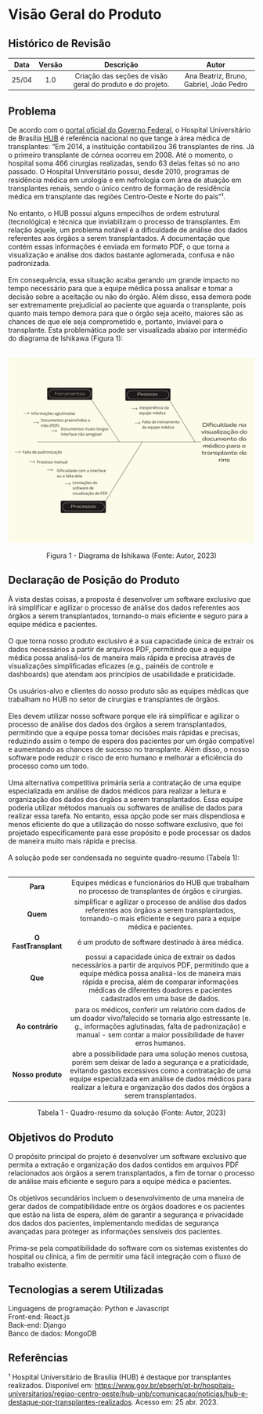 # Visão Geral do Produto

## Histórico de Revisão

| **Data** | **Versão** | **Descrição**                                              | **Autor**                               |
|:--------:|:----------:|:----------------------------------------------------------:|:---------------------------------------:|
| 25/04    | 1.0        | Criação das seções de visão geral do produto e do projeto. | Ana Beatriz, Bruno, Gabriel, João Pedro |

## Problema

De acordo com o [portal oficial do Governo Federal](http://gov.br), o Hospital Universitário de Brasília [HUB](https://www.gov.br/ebserh/pt-br/hospitais-universitarios/regiao-centro-oeste/hub-unb) é referência nacional no que tange à área médica de transplantes: “Em 2014, a instituição contabilizou 36 transplantes de rins. Já o primeiro transplante de córnea ocorreu em 2008. Até o momento, o hospital soma 466 cirurgias realizadas, sendo 63 delas feitas só no ano passado. O Hospital Universitário possui, desde 2010, programas de residência médica em urologia e em nefrologia com área de atuação em transplantes renais, sendo o único centro de formação de residência médica em transplante das regiões Centro‑Oeste e Norte do país”¹.</br></br>
No entanto, o HUB possui alguns empecilhos de ordem estrutural (tecnológica) e técnica que inviabilizam o processo de transplantes. Em relação àquele, um problema notável é a  dificuldade de análise dos dados referentes aos órgãos a serem transplantados. A documentação que contém essas informações é enviada em formato PDF, o que torna a visualização e análise dos dados bastante aglomerada, confusa e não padronizada.</br></br>
Em consequência, essa situação acaba gerando um grande impacto no tempo necessário para que a equipe médica possa analisar e tomar a decisão sobre a aceitação ou não do órgão. Além disso, essa demora pode ser extremamente prejudicial ao paciente que aguarda o transplante, pois quanto mais tempo demora para que o órgão seja aceito, maiores são as chances de que ele seja comprometido e, portanto, inviável para o transplante. Esta problemática pode ser visualizada abaixo por intermédio do diagrama de Ishikawa (Figura 1):</br></br>

<center>

![Diagrama de Ishikawa](../assets/visao-do-produto/Fishbone-Graph.png)

Figura 1 - Diagrama de Ishikawa (Fonte: Autor, 2023)

</center>

## Declaração de Posição do Produto

À vista destas coisas, a proposta é desenvolver um software exclusivo que irá simplificar e agilizar o processo de análise dos dados referentes aos órgãos a serem transplantados, tornando-o mais eficiente e seguro para a equipe médica e pacientes.</br></br>
O que torna nosso produto exclusivo é a sua capacidade única de extrair os dados necessários a partir de arquivos PDF, permitindo que a equipe médica possa analisá-los de maneira mais rápida e precisa através de visualizações simplificadas  eficazes (e.g., painéis de controle e dashboards) que atendam aos princípios de usabilidade e praticidade.</br></br>
Os usuários-alvo e clientes do nosso produto são as equipes médicas que trabalham no HUB no setor de cirurgias e transplantes de órgãos.</br></br>
Eles devem utilizar nosso software porque ele irá simplificar e agilizar o processo de análise dos dados dos órgãos a serem transplantados, permitindo que a equipe possa tomar decisões mais rápidas e precisas, reduzindo assim o tempo de espera dos pacientes por um órgão compatível e aumentando as chances de sucesso no transplante. Além disso, o nosso software pode reduzir o risco de erro humano e melhorar a eficiência do processo como um todo.</br></br>
Uma alternativa competitiva primária seria a contratação de uma equipe especializada em análise de dados médicos para realizar a leitura e organização dos dados dos órgãos a serem transplantados. Essa equipe poderia utilizar métodos manuais ou softwares de análise de dados para realizar essa tarefa. No entanto, essa opção pode ser mais dispendiosa e menos eficiente do que a utilização do nosso software exclusivo, que foi projetado especificamente para esse propósito e pode processar os dados de maneira muito mais rápida e precisa.</br></br>
A solução pode ser condensada no seguinte quadro-resumo (Tabela 1):</br></br>

<center>

|                      |                                                                                                                                                                                                                                                                                                     |
|:--------------------:|:---------------------------------------------------------------------------------------------------------------------------------------------------------------------------------------------------------------------------------------------------------------------------------------------------:|
| **Para**             | Equipes médicas e funcionários do HUB que trabalham no processo de transplantes de órgãos e cirurgias.                                                                                                                                                                                              |
| **Quem**             | simplificar e agilizar o processo de análise dos dados referentes aos órgãos a serem transplantados, tornando-o mais eficiente e seguro para a equipe médica e pacientes.                                                                                                                           |
| **O FastTransplant** | é um produto de software destinado à área médica.                                                                                                                                                                                                                                                   |
| **Que**              | possui a capacidade única de extrair os dados necessários a partir de arquivos PDF, permitindo que a equipe médica possa analisá-los de maneira mais rápida e precisa, além de comparar informações médicas de diferentes doadores e pacientes cadastrados em uma base de dados.                    |
| **Ao contrário**     | para os médicos, conferir um relatório com dados de um doador vivo/falecido se tornaria algo estressante (e. g.,  informações aglutinadas, falta de padronização) e  manual - sem contar a maior possibilidade de haver erros humanos.                                                              |
| **Nosso produto**    | abre a possibilidade para uma solução menos custosa, porém sem deixar de lado a segurança e a praticidade, evitando gastos excessivos como a contratação de uma equipe especializada em análise de dados médicos para realizar a leitura e organização dos dados dos órgãos a serem transplantados. |

Tabela 1 - Quadro-resumo da solução (Fonte: Autor, 2023)

</center>

## Objetivos do Produto

O propósito principal do projeto é desenvolver um software exclusivo que permita a extração e organização dos dados contidos em arquivos PDF relacionados aos órgãos a serem transplantados, a fim de tornar o processo de análise mais eficiente e seguro para a equipe médica e pacientes.</br></br>
Os objetivos secundários incluem o desenvolvimento de uma maneira de gerar dados de compatibilidade entre os órgãos doadores e os pacientes que estão na lista de espera, além de garantir a segurança e privacidade dos dados dos pacientes, implementando medidas de segurança avançadas para proteger as informações sensíveis dos pacientes.</br></br>
Prima-se pela compatibilidade do software com os sistemas existentes do hospital ou clínica, a fim de permitir uma fácil integração com o fluxo de trabalho existente.

## Tecnologias a serem Utilizadas

Linguagens de programação: Python e Javascript</br>
Front-end: React.js</br>
Back-end: Django</br>
Banco de dados: MongoDB</br>

## Referências

 ¹ Hospital Universitário de Brasília (HUB) é destaque por transplantes realizados. Disponível em: <https://www.gov.br/ebserh/pt-br/hospitais-universitarios/regiao-centro-oeste/hub-unb/comunicacao/noticias/hub-e-destaque-por-transplantes-realizados>. Acesso em: 25 abr. 2023.
